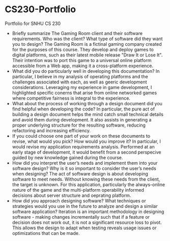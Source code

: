 # CS230-Portfolio
Portfolio for SNHU CS 230
- Briefly summarize The Gaming Room client and their software requirements. Who was the client? What type of software did they want you to design?
    The Gaming Room is a fictinal gaming company created for the purposes of this course. They develop and deploy games to digital platforms, such as their latest mobile release "Draw It or Lose It". Their intention was to port this game to a universal online platform accessible from a Web app, making it a cross-platform experience.
- What did you do particularly well in developing this documentation?
    In particular, I believe in my analysis of operating platforms and the challenges associated with each, as well as geeric development considerations. Leveraging my experience in game development, I highlighted specific conerns that arise from online networked games where competitive fairness is integral to the experience.
- What about the process of working through a design document did you find helpful when developing the code?
    In particular, the pure act of building a design document helps the mind catch small technical details and avoid them during development. It also assists in generating a proper underlying structure for the resulting software, reducing refactoring and increasing efficiency.
- If you could choose one part of your work on these documents to revise, what would you pick? How would you improve it?
    In particular, I would revise my application requirements analysis. Performed at an early stage of development, it would benefit from a second perspecive guided by new knowledge gained during the course.
- How did you interpret the user’s needs and implement them into your software design? Why is it so important to consider the user’s needs when designing?
    The act of software design is about developing software to meet needs. Without knowing these needs from the client, the target is unknown. For this application, particularly the always-online nature of the game and the multi-platform operability informed decisions about server structure and oeprating platform.
- How did you approach designing software? What techniques or strategies would you use in the future to analyze and design a similar software application?
    Iteration is an important methodology in designing software - making changes incrementally such that if a feature or decision does not work out, it is not a significant resource loss to pivot. This allows the design to adapt when testing reveals usage issues or optimizations that can be made.
